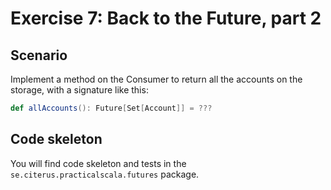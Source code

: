 # Exercise 7: Back to the Future, part 2

## Scenario

Implement a method on the Consumer to return all the accounts on the storage, with a signature like this:

```scala
def allAccounts(): Future[Set[Account]] = ???
```

## Code skeleton

You will find code skeleton and tests in the `se.citerus.practicalscala.futures` package.
